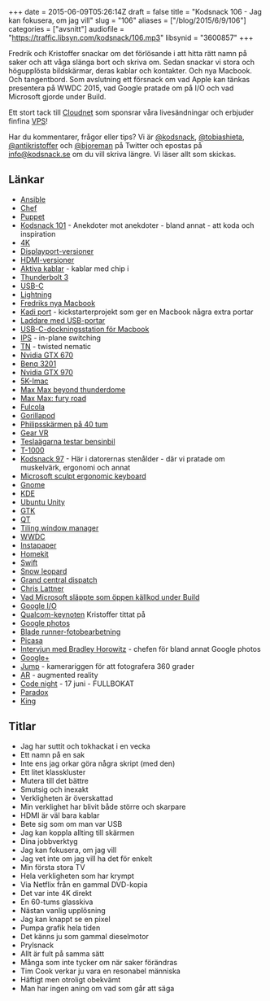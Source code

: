 +++
date = 2015-06-09T05:26:14Z
draft = false
title = "Kodsnack 106 - Jag kan fokusera, om jag vill"
slug = "106"
aliases = ["/blog/2015/6/9/106"]
categories = ["avsnitt"]
audiofile = "https://traffic.libsyn.com/kodsnack/106.mp3"
libsynid = "3600857"
+++

Fredrik och Kristoffer snackar om det förlösande i att hitta rätt namn på saker och att våga slänga bort och skriva om. Sedan snackar vi stora och högupplösta bildskärmar, deras kablar och kontakter. Och nya Macbook. Och tangentbord. Som avslutning ett försnack om vad Apple kan tänkas presentera på WWDC 2015, vad Google pratade om på I/O och vad Microsoft gjorde under Build.

Ett stort tack till [Cloudnet](http://www.cloudnet.se) som sponsrar våra livesändningar och erbjuder finfina  [VPS](http://en.wikipedia.org/wiki/Virtual_private_server)!

Har du kommentarer, frågor eller tips? Vi är [@kodsnack](https://www.twitter.com/kodsnack), [@tobiashieta](https://www.twitter.com/tobiashieta), [@antikristoffer](https://www.twitter.com/antikristoffer) och [@bjoreman](https://www.twitter.com/bjoreman) på Twitter och epostas på [info@kodsnack.se](mailto:info@kodsnack.se) om du vill skriva längre. Vi läser allt som skickas.

## Länkar ##
* [Ansible](http://www.ansible.com/home)
* [Chef](https://www.chef.io/chef/)
* [Puppet](https://puppetlabs.com/puppet/what-is-puppet)
* [Kodsnack 101](https://kodsnack.se/101/) - Anekdoter mot anekdoter - bland annat - att koda och inspiration
* [4K](http://en.wikipedia.org/wiki/4K_resolution)
* [Displayport-versioner](http://en.wikipedia.org/wiki/DisplayPort#Versions)
* [HDMI-versioner](http://en.wikipedia.org/wiki/HDMI#Versions)
* [Aktiva kablar](http://en.wikipedia.org/wiki/Active_cable) - kablar med chip i
* [Thunderbolt 3](http://en.wikipedia.org/wiki/Thunderbolt_%28interface%29#Thunderbolt_3)
* [USB-C](http://en.wikipedia.org/wiki/USB_Type-C)
* [Lightning](http://en.wikipedia.org/wiki/Lightning_%28connector%29)
* [Fredriks nya Macbook](http://bjoreman.com/thoughts/macbook.html)
* [Kadi port](https://www.kickstarter.com/projects/714748206/the-kadi-port-a-macbook-essential) - kickstarterprojekt som ger en Macbook några extra portar
* [Laddare med USB-portar](https://www.twelvesouth.com/product/plugbug)
* [USB-C-dockningsstation för Macbook](https://www.kickstarter.com/projects/kickshark/hydradock-11-port-usb-c-dock-for-apple-macbook?ref=nav_search)
* [IPS](http://en.wikipedia.org/wiki/IPS_panel) - in-plane switching
* [TN](http://en.wikipedia.org/wiki/Liquid-crystal_display#Twisted_nematic_.28TN.29) - twisted nematic
* [Nvidia GTX 670](http://www.geforce.com/hardware/desktop-gpus/geforce-gtx-670)
* [Benq 3201](http://www.tomshardware.com/reviews/benq-bl3201pt-32-inch-4k-ultra-hd-monitor,4071.html)
* [Nvidia GTX 970](http://www.geforce.com/hardware/desktop-gpus/geforce-gtx-970)
* [5K-Imac](http://en.wikipedia.org/wiki/IMac_%28Intel-based%29#Slim_Unibody_iMac)
* [Max Max beyond thunderdome](http://en.wikipedia.org/wiki/Mad_Max_Beyond_Thunderdome)
* [Max Max: fury road](http://en.wikipedia.org/wiki/Mad_Max:_Fury_Road)
* [Fulcola](http://www.fulcola.com/)
* [Gorillapod](http://joby.com/gorillapod)
* [Philipsskärmen på 40 tum](http://www.pcgamer.com/philips-bdm4065uc-monitor-review/)
* [Gear VR](http://en.wikipedia.org/wiki/Samsung_Gear_VR)
* [Teslaägarna testar bensinbil](http://teslaclubsweden.se/provkorning-av-bensinbil/)
* [T-1000](http://en.wikipedia.org/wiki/T-1000)
* [Kodsnack 97](https://kodsnack.se/97/) - Här i datorernas stenålder - där vi pratade om muskelvärk, ergonomi och annat
* [Microsoft sculpt ergonomic keyboard](https://www.microsoft.com/hardware/en-us/b/sculpt-ergonomic-keyboard-for-business/5KV-00001)
* [Gnome](http://en.wikipedia.org/wiki/GNOME)
* [KDE](http://en.wikipedia.org/wiki/KDE)
* [Ubuntu Unity](http://en.wikipedia.org/wiki/Unity_%28user_interface%29)
* [GTK](http://www.gtk.org/)
* [QT](http://en.wikipedia.org/wiki/Qt_%28software%29)
* [Tiling window manager](http://en.wikipedia.org/wiki/Tiling_window_manager)
* [WWDC](http://en.wikipedia.org/wiki/Apple_Worldwide_Developers_Conference)
* [Instapaper](http://en.wikipedia.org/wiki/Instapaper)
* [Homekit](http://en.wikipedia.org/wiki/IOS_8#HomeKit)
* [Swift](http://en.wikipedia.org/wiki/Swift_%28programming_language%29)
* [Snow leopard](http://en.wikipedia.org/wiki/Mac_OS_X_Snow_Leopard)
* [Grand central dispatch](http://en.wikipedia.org/wiki/Grand_Central_Dispatch)
* [Chris Lattner](http://en.wikipedia.org/wiki/Chris_Lattner)
* [Vad Microsoft släppte som öppen källkod under Build](http://www.digitaltrends.com/computing/say-goodbye-to-microoft-the-new-microsoft-is-all-about-openness/)
* [Google I/O](https://events.google.com/io2015/)
* [Qualcom-keynoten](https://www.youtube.com/watch?v=v7qTHbOEiDY) Kristoffer tittat på
* [Google photos](https://photos.google.com)
* [Blade runner-fotobearbetning](https://www.youtube.com/watch?v=qHepKd38pr0)
* [Picasa](http://en.wikipedia.org/wiki/Picasa)
* [Intervjun med Bradley Horowitz](https://medium.com/backchannel/bradley-horowitz-says-that-google-photos-is-gmail-for-your-images-and-that-google-plus-is-not-dead-54be1d641526) - chefen för bland annat Google photos
* [Google+](http://en.wikipedia.org/wiki/Google%2B)
* [Jump](https://www.google.com/get/cardboard/jump/) - kamerariggen för att fotografera 360 grader
* [AR](http://en.wikipedia.org/wiki/Augmented_reality) - augmented reality
* [Code night](http://event.computersweden.se/codenight2/) - 17 juni - FULLBOKAT
* [Paradox](http://en.wikipedia.org/wiki/Paradox_Interactive)
* [King](http://en.wikipedia.org/wiki/King_%28company%29)

## Titlar ##
* Jag har suttit och tokhackat i en vecka
* Ett namn på en sak
* Inte ens jag orkar göra några skript (med den)
* Ett litet klasskluster
* Mutera till det bättre
* Smutsig och inexakt
* Verkligheten är överskattad
* Min verklighet har blivit både större och skarpare
* HDMI är väl bara kablar
* Bete sig som om man var USB
* Jag kan koppla allting till skärmen
* Dina jobbverktyg
* Jag kan fokusera, om jag vill
* Jag vet inte om jag vill ha det för enkelt
* Min första stora TV
* Hela verkligheten som har krympt
* Via Netflix från en gammal DVD-kopia
* Det var inte 4K direkt
* En 60-tums glasskiva
* Nästan vanlig upplösning
* Jag kan knappt se en pixel
* Pumpa grafik hela tiden
* Det känns ju som gammal dieselmotor
* Prylsnack
* Allt är fult på samma sätt
* Många som inte tycker om när saker förändras
* Tim Cook verkar ju vara en resonabel människa
* Häftigt men otroligt obekvämt
* Man har ingen aning om vad som går att säga